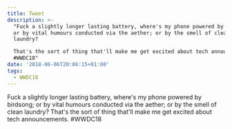 ```yaml
---
title: Tweet
description: >-
  "Fuck a slightly longer lasting battery, where's my phone powered by birdsong;
  or by vital humours conducted via the aether; or by the smell of clean
  laundry?

  That's the sort of thing that'll make me get excited about tech announcements.
  #WWDC18"
date: '2018-06-06T20:06:15+01:00'
tags:
  - WWDC18
---
```

Fuck a slightly longer lasting battery, where's my phone powered by birdsong; or by vital humours conducted via the aether; or by the smell of clean laundry?
That's the sort of thing that'll make me get excited about tech announcements. #WWDC18
